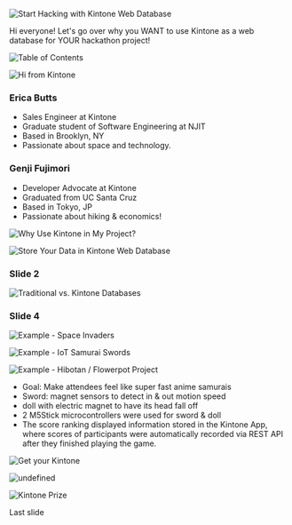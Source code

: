 ![Start Hacking with Kintone Web Database](./slides-kintone-for-hackathon/001.png)

Hi everyone! Let's go over why you WANT to use Kintone as a web database for YOUR hackathon project!

![Table of Contents <mdi-table-of-contents />](./slides-kintone-for-hackathon/002.png)

![Hi from Kintone <mdi-hand-wave-outline/>](./slides-kintone-for-hackathon/003.png)

### Erica Butts
* Sales Engineer at Kintone
* Graduate student of Software Engineering at NJIT
* Based in Brooklyn, NY
* Passionate about space and technology.

### Genji Fujimori
* Developer Advocate at Kintone
* Graduated from UC Santa Cruz
* Based in Tokyo, JP
* Passionate about hiking & economics!

![Why Use Kintone in My Project? <fluent-emoji-high-contrast-thinking-face />](./slides-kintone-for-hackathon/004.png)

![Store Your Data in Kintone Web Database <solar-database-bold />](./slides-kintone-for-hackathon/005.png)

### Slide 2

![Traditional vs. Kintone Databases <icons8-idea />](./slides-kintone-for-hackathon/006.png)

### Slide 4

![Example - Space Invaders <mdi-space-invaders />](./slides-kintone-for-hackathon/007.png)

![Example - IoT Samurai Swords <tabler-slice />](./slides-kintone-for-hackathon/008.png)

![Example - Hibotan / Flowerpot Project <mdi-robot-outline />](./slides-kintone-for-hackathon/009.png)

* Goal: Make attendees feel like super fast anime samurais
* Sword: magnet sensors to detect in & out motion speed
* doll with electric magnet to have its head fall off
* 2 M5Stick microcontrollers were used for sword & doll
* The score ranking displayed information stored in the Kintone App, where scores of participants were automatically recorded via REST API after they finished playing the game.

![Get your Kintone <mdi-server />](./slides-kintone-for-hackathon/010.png)

![undefined](./slides-kintone-for-hackathon/011.png)

![Kintone Prize <mdi-trophy-variant />](./slides-kintone-for-hackathon/012.png)

Last slide

